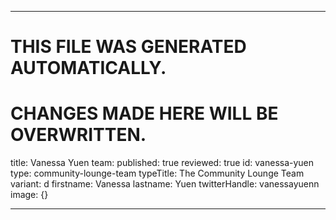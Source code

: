 ----

# THIS FILE WAS GENERATED AUTOMATICALLY.
# CHANGES MADE HERE WILL BE OVERWRITTEN.

title: Vanessa Yuen
team:
  published: true
  reviewed: true
  id: vanessa-yuen
  type: community-lounge-team
  typeTitle: The Community Lounge Team
  variant: d
  firstname: Vanessa
  lastname: Yuen
  twitterHandle: vanessayuenn
  image: {}

----

